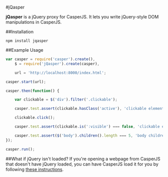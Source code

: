 #jQasper

**jQasper** is a jQuery proxy for CasperJS.  It lets you write jQuery-style DOM manipulations in CasperJS.

##Installation

```
npm install jqasper
```

##Example Usage

```javascript
var casper = require('casper').create(),
	$ = require('jQasper').create(casper),

	url = 'http://localhost:8000/index.html';

casper.start(url);

casper.then(function() {

	var clickable = $('div').filter('.clickable');

	casper.test.assert(clickable.hasClass('active'), 'clickable element is initially active');

	clickable.click();

	casper.test.assert(clickable.is(':visible') === false, 'clickable element is now hidden');

	casper.test.assert($('body').children().length === 5, 'body children count test');
});

casper.run();
```

##What if jQuery isn't loaded?
If you're opening a webpage from CasperJS that doesn't have jQuery loaded, you can have CasperJS load it for you by following [these instructions](http://docs.casperjs.org/en/latest/faq.html#can-i-use-jquery-with-casperjs).